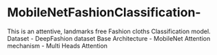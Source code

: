 # MobileNetFashionClassification-
This is an attentive, landmarks free Fashion cloths Classification model.
Dataset - DeepFashion dataset
Base Architecture - MobileNet 
Attention mechanism - Multi Heads Attention




